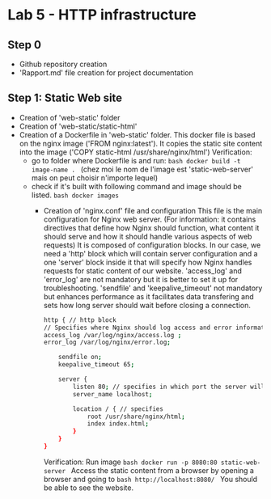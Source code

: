 Lab 5 - HTTP infrastructure
=============================

## Step 0
- Github repository creation
- 'Rapport.md' file creation for project documentation

## Step 1: Static Web site
- Creation of 'web-static' folder
- Creation of 'web-static/static-html'
- Creation of a Dockerfile in 'web-static' folder.
  This docker file is based on the nginx image ('FROM nginx:latest'). It copies the static site content into the image ('COPY static-html /usr/share/nginx/html')
  Verification:
  - go to folder where Dockerfile is and run:
  ```bash docker build -t image-name . ```
  (chez moi le nom de l'image est 'static-web-server' mais on peut choisir n'importe lequel)
  - check if it's built with following command and image should be listed.
  ```bash docker images ```
    - Creation of 'nginx.conf' file and configuration
      This file is the main configuration for Nginx web server.
      (For information: it contains directives that define how Nginx should function, what content it should serve and how it should handle various aspects of web requests)
      It is composed of configuration blocks. In our case, we need a 'http' block which will contain server configuration and a one 'server' block inside it that will specify how Nginx handles requests for static content of our website.
      'access_log' and 'error_log' are not mandatory but it is better to set it up for troubleshooting.
      'sendfile' and 'keepalive_timeout' not mandatory but enhances performance as it facilitates data transfering and sets how long server should wait before closing a connection.
        ```bash
        http { // http block
        // Specifies where Nginx should log access and error information. 
        access_log /var/log/nginx/access.log ;
        error_log /var/log/nginx/error.log;
      
            sendfile on;
            keepalive_timeout 65;
      
            server {
                listen 80; // specifies in which port the server will be listening for connections to serve the content
                server_name localhost;
      
                location / { // specifies
                    root /usr/share/nginx/html;
                    index index.html;
                }
            }
        }
      ```

      Verification:
      Run image
      ```bash docker run -p 8080:80 static-web-server ```
      Access the static content from a browser by opening a browser and going to
      ```bash http://localhost:8080/ ```
      You should be able to see the website. 
